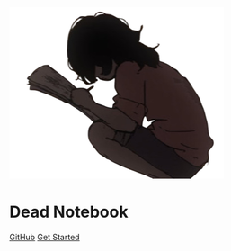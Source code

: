 ![logo](_media/logo.png)

# Dead Notebook

[GitHub](https://github.com/myHikari)
[Get Started](computer-network/)